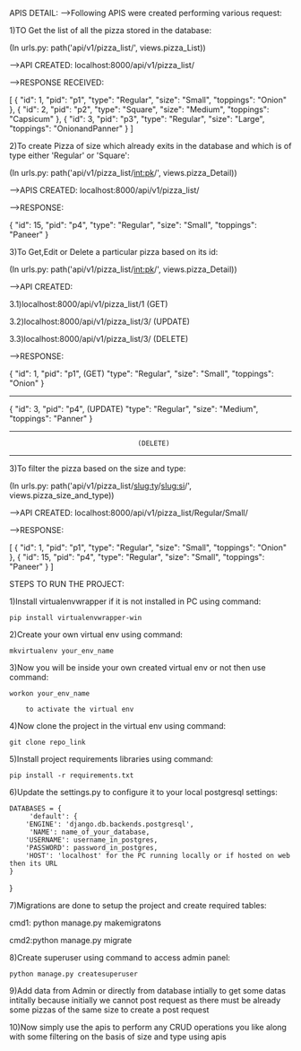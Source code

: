 APIS DETAIL:
-->Following APIS were created performing various request:

1)TO Get the list of all the pizza stored in the database:

(In urls.py: path('api/v1/pizza_list/', views.pizza_List))

-->API CREATED: localhost:8000/api/v1/pizza_list/

-->RESPONSE RECEIVED:

[
    {
        "id": 1,
        "pid": "p1",
        "type": "Regular",
        "size": "Small",
        "toppings": "Onion"
    },
    {
        "id": 2,
        "pid": "p2",
        "type": "Square",
        "size": "Medium",
        "toppings": "Capsicum"
    },
    {
        "id": 3,
        "pid": "p3",
        "type": "Regular",
        "size": "Large",
        "toppings": "OnionandPanner"
    }
]

2)To create Pizza of size which already exits in the database and which is of type either 'Regular' or 'Square':

(In urls.py: path('api/v1/pizza_list/<int:pk>/', views.pizza_Detail))

-->APIS CREATED: localhost:8000/api/v1/pizza_list/

-->RESPONSE:

{
    "id": 15,
    "pid": "p4",
    "type": "Regular",
    "size": "Small",
    "toppings": "Paneer"
}

3)To Get,Edit or Delete a particular pizza based on its id:

(In urls.py: path('api/v1/pizza_list/<int:pk>/', views.pizza_Detail))

-->API CREATED:

3.1)localhost:8000/api/v1/pizza_list/1          (GET)

3.2)localhost:8000/api/v1/pizza_list/3/         (UPDATE)
                
3.3)localhost:8000/api/v1/pizza_list/3/         (DELETE)

-->RESPONSE:

{
    "id": 1,
    "pid": "p1",                    (GET)
    "type": "Regular",
    "size": "Small",
    "toppings": "Onion"
}     

------------------------------------------------

{
    "id": 3,
    "pid": "p4",                    (UPDATE)
    "type": "Regular",
    "size": "Medium",
    "toppings": "Panner"
}

--------------------------------------------------

                                    (DELETE)
                                    
--------------------------------------------------


3)To filter the pizza based on the size and type: 

(In urls.py: path('api/v1/pizza_list/<slug:ty>/<slug:si>/', views.pizza_size_and_type))

-->API CREATED: localhost:8000/api/v1/pizza_list/Regular/Small/

-->RESPONSE:

[
    {
        "id": 1,
        "pid": "p1",
        "type": "Regular",
        "size": "Small",
        "toppings": "Onion"
    },
    {
        "id": 15,
        "pid": "p4", 
        "type": "Regular",
        "size": "Small",
        "toppings": "Paneer"
    }
]


STEPS TO RUN THE PROJECT:

1)Install virtualenvwrapper if it is not installed in PC using command:

    pip install virtualenvwrapper-win
    
2)Create your own virtual env using command:

    mkvirtualenv your_env_name
    
3)Now you will be inside your own created virtual env or not then use command:

    workon your_env_name 
    
        to activate the virtual env
        
4)Now clone the project in the virtual env using command: 

    git clone repo_link
    
5)Install project requirements libraries using command:

    pip install -r requirements.txt
 
6)Update the settings.py to configure it to your local postgresql settings:

    DATABASES = {
         'default': {
        'ENGINE': 'django.db.backends.postgresql',
         'NAME': name_of_your_database,
        'USERNAME': username_in_postgres,
        'PASSWORD': password_in_postgres,
        'HOST': 'localhost' for the PC running locally or if hosted on web then its URL 
    }
}

7)Migrations are done to setup the project and create required tables:

cmd1: python manage.py makemigratons

cmd2:python manage.py migrate

8)Create superuser using command to access admin panel:

    python manage.py createsuperuser

9)Add data from Admin or directly from database intially to get some datas intitally because initially we cannot post request as there must be already some pizzas of the same size to create a post request

10)Now simply use the apis to perform any CRUD operations you like along with some filtering on the basis of size and type using apis

